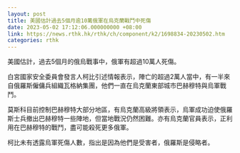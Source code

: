 ```yaml
---
layout: post
title: 美國估計過去5個月逾10萬俄軍在烏克蘭戰鬥中死傷
date: 2023-05-02 17:12:06.000000000 +08:00
link: https://news.rthk.hk/rthk/ch/component/k2/1698834-20230502.htm
categories: rthk
---
```


美國估計，過去5個月的俄烏戰事中，俄軍有超過10萬人死傷。

白宮國家安全委員會發言人柯比引述情報表示，陣亡的超過2萬人當中，有一半來自俄羅斯僱傭兵組織瓦格納集團，他們一直在烏克蘭東部城市巴赫穆特與烏軍戰鬥。

莫斯科目前控制巴赫穆特大部分地區，有烏克蘭高級將領表示，烏軍成功迫使俄羅斯士兵撤出巴赫穆特一些陣地，但當地戰況仍然困難。亦有烏克蘭官員表示，正利用在巴赫穆特的戰鬥，盡可能殺死更多俄軍。

柯比未有透露烏軍死傷人數，指出是因為他們是受害者，俄羅斯是侵略者。
